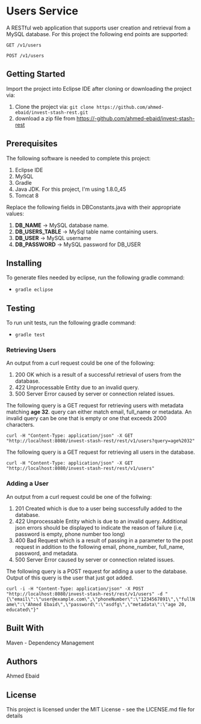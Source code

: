 # Users Service
A RESTful web application that supports user creation and retrieval from a MySQL database. For this project the following end points are supported:


`GET /v1/users`

`POST /v1/users`

## Getting Started
Import the project into Eclipse IDE after cloning or downloading the project via:
1. Clone the project via: `git clone https://github.com/ahmed-ebaid/invest-stash-rest.git`
2. download a zip file from https://-github.com/ahmed-ebaid/invest-stash-rest

## Prerequisites
The following software is needed to complete this project:
1. Eclipse IDE
2. MySQL
3. Gradle
4. Java JDK. For this project, I'm using 1.8.0_45
5. Tomcat 8

Replace the following fields in DBConstants.java with their appropriate values:
1. **DB_NAME** -> MySQL database name.
2. **DB_USERS_TABLE** ->  MySql table name containing users.
3. **DB_USER** ->  MySQL username
4. **DB_PASSWORD** ->  MySQL password for DB_USER

## Installing
To generate files needed by eclipse, run the following gradle command:
* `gradle eclipse`

## Testing
To run unit tests, run the following gradle command:
* `gradle test`

### Retrieving Users
An output from a curl request could be one of the following:
1. 200 OK which is a result of a successful retrieval of users from the database.
2. 422 Unprocessable Entity due to an invalid query.
3. 500 Server Error caused by server or connection related issues.

The following query is a GET request for retrieving users with metadata matching **age 32**. query can either match email, full_name or metadata. An invalid query can be one that is empty or one that exceeds 2000 characters.

`curl -H "Content-Type: application/json" -X GET "http://localhost:8080/invest-stash-rest/rest/v1/users?query=age%2032"`

The following query is a GET request for retrieving all users in the database.

 `curl -H "Content-Type: application/json" -X GET "http://localhost:8080/invest-stash-rest/rest/v1/users"`

### Adding a User
An output from a curl request could be one of the follwing:
1. 201 Created which is due to a user being successfully added to the database.
2. 422 Unprocessable Entity which is due to an invalid query. Additional json errors should be displayed to indicate the reason of failure (i.e, password is empty, phone number too long)
3. 400 Bad Request which is a result of passing in a parameter to the post request in addition to the following email, phone_number, full_name, password, and metadata.
4. 500 Server Error caused by server or connection related issues.

The following query is a POST request for adding a user to the database. Output of this query is the user that just got added.

`curl -i -H "Content-Type: application/json" -X POST "http://localhost:8080/invest-stash-rest/rest/v1/users" -d "{\"email\":\"user@example.com\",\"phoneNumber\":\"1234567891\",\"fullName\":\"Ahmed Ebaid\",\"password\":\"asdfg\",\"metadata\":\"age 20, educated\"}"`

## Built With
Maven - Dependency Management

## Authors
Ahmed Ebaid

## License
This project is licensed under the MIT License - see the LICENSE.md file for details
